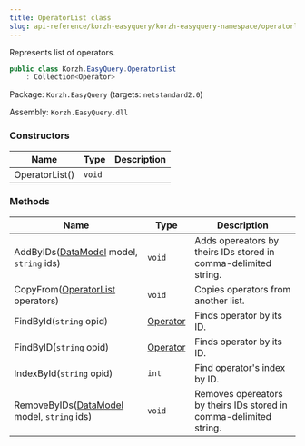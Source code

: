 ```yaml
---
title: OperatorList class
slug: api-reference/korzh-easyquery/korzh-easyquery-namespace/operatorlist-class
---
```



Represents list of operators.
```csharp
public class Korzh.EasyQuery.OperatorList
    : Collection<Operator>

```
Package: `Korzh.EasyQuery` (targets: `netstandard2.0`)

Assembly: `Korzh.EasyQuery.dll`

### Constructors

| Name | Type | Description | 
| --- | --- | --- | 
| OperatorList() | `void` |  | 


### Methods

| Name | Type | Description | 
| --- | --- | --- | 
| AddByIDs([DataModel](/api-reference/korzh-easyquery/korzh-easyquery-namespace/datamodel-class) model, `string` ids) | `void` | Adds opereators by theirs IDs stored in comma-delimited string. | 
| CopyFrom([OperatorList](/api-reference/korzh-easyquery/korzh-easyquery-namespace/operatorlist-class) operators) | `void` | Copies operators from another list. | 
| FindById(`string` opid) | [Operator](/api-reference/korzh-easyquery/korzh-easyquery-namespace/operator-class) | Finds operator by its ID. | 
| FindByID(`string` opid) | [Operator](/api-reference/korzh-easyquery/korzh-easyquery-namespace/operator-class) | Finds operator by its ID. | 
| IndexById(`string` opid) | `int` | Find operator's index by ID. | 
| RemoveByIDs([DataModel](/api-reference/korzh-easyquery/korzh-easyquery-namespace/datamodel-class) model, `string` ids) | `void` | Removes opereators by theirs IDs stored in comma-delimited string. |